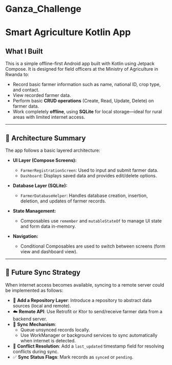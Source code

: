 # Ganza_Challenge
# Smart Agriculture Kotlin App

## What I Built

This is a simple offline-first Android app built with Kotlin using Jetpack Compose. It is designed for field officers at the Ministry of Agriculture in Rwanda to:

- Record basic farmer information such as name, national ID, crop type, and contact.
- View recorded farmer data.
- Perform basic **CRUD operations** (Create, Read, Update, Delete) on farmer data.
- Work completely **offline**, using **SQLite** for local storage—ideal for rural areas with limited internet access.

---

## 🧱 Architecture Summary

The app follows a basic layered architecture:

- **UI Layer (Compose Screens):**  
  - `FarmerRegistrationScreen`: Used to input and submit farmer data.  
  - `Dashboard`: Displays saved data and provides edit/delete options.

- **Database Layer (SQLite):**  
  - `FarmerDatabaseHelper`: Handles database creation, insertion, deletion, and updates of farmer records.

- **State Management:**  
  - Composables use `remember` and `mutableStateOf` to manage UI state and form data in-memory.

- **Navigation:**  
  - Conditional Composables are used to switch between screens (form view and dashboard view).

---

## 🔄 Future Sync Strategy

When internet access becomes available, syncing to a remote server could be implemented as follows:

- 🔌 **Add a Repository Layer**: Introduce a repository to abstract data sources (local and remote).
- ☁️ **Remote API**: Use Retrofit or Ktor to send/receive farmer data from a backend server.
- 🔄 **Sync Mechanism**:
  - Queue unsynced records locally.
  - Use WorkManager or background services to sync automatically when internet is detected.
- 🧠 **Conflict Resolution**: Add a `last_updated` timestamp field for resolving conflicts during sync.
- ✅ **Sync Status Flags**: Mark records as `synced` or `pending`.









